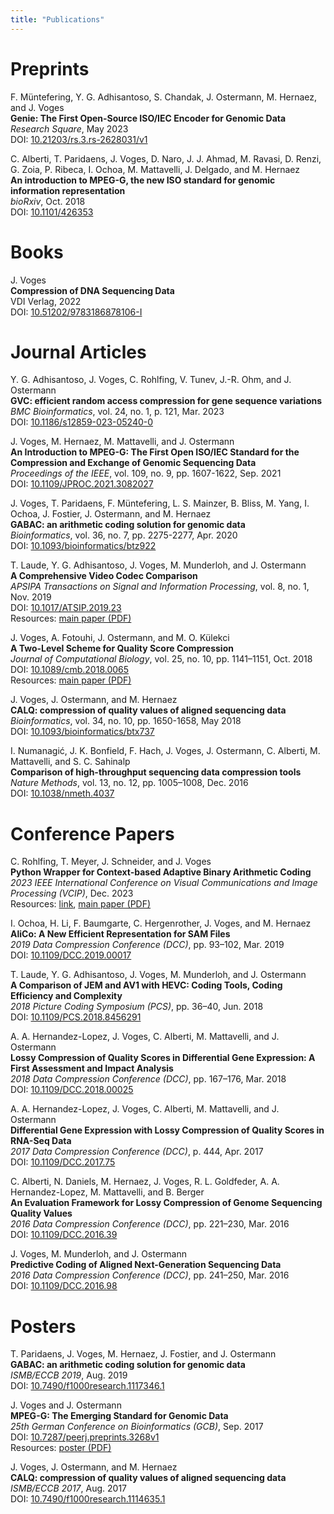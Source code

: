 ```yaml
---
title: "Publications"
---
```


# Preprints

F. Müntefering, Y. G. Adhisantoso, S. Chandak, J. Ostermann, M. Hernaez, and J. Voges\
**Genie: The First Open-Source ISO/IEC Encoder for Genomic Data**\
_Research Square_, May 2023\
DOI: [10.21203/rs.3.rs-2628031/v1](https://doi.org/10.21203/rs.3.rs-2628031/v1)

C. Alberti, T. Paridaens, J. Voges, D. Naro, J. J. Ahmad, M. Ravasi, D. Renzi, G. Zoia, P. Ribeca, I. Ochoa, M. Mattavelli, J. Delgado, and M. Hernaez\
**An introduction to MPEG-G, the new ISO standard for genomic information representation**\
_bioRxiv_, Oct. 2018\
DOI: [10.1101/426353](https://www.doi.org/10.1101/426353)

# Books

J. Voges\
**Compression of DNA Sequencing Data**\
VDI Verlag, 2022\
DOI: [10.51202/9783186878106-I](https://doi.org/10.51202/9783186878106-I)

# Journal Articles

Y. G. Adhisantoso, J. Voges, C. Rohlfing, V. Tunev, J.-R. Ohm, and J. Ostermann\
**GVC: efficient random access compression for gene sequence variations**\
_BMC Bioinformatics_, vol. 24, no. 1, p. 121, Mar. 2023\
DOI: [10.1186/s12859-023-05240-0](https://www.doi.org/10.1186/s12859-023-05240-0)

J. Voges, M. Hernaez, M. Mattavelli, and J. Ostermann\
**An Introduction to MPEG-G: The First Open ISO/IEC Standard for the Compression and Exchange of Genomic Sequencing Data**\
_Proceedings of the IEEE_, vol. 109, no. 9, pp. 1607-1622, Sep. 2021\
DOI: [10.1109/JPROC.2021.3082027](https://doi.org/10.1109/JPROC.2021.3082027)

J. Voges, T. Paridaens, F. Müntefering, L. S. Mainzer, B. Bliss, M. Yang, I. Ochoa, J. Fostier, J. Ostermann, and M. Hernaez\
**GABAC: an arithmetic coding solution for genomic data**\
_Bioinformatics_, vol. 36, no. 7, pp. 2275-2277, Apr. 2020\
DOI: [10.1093/bioinformatics/btz922](https://doi.org/10.1093/bioinformatics/btz922)

T. Laude, Y. G. Adhisantoso, J. Voges, M. Munderloh, and J. Ostermann\
**A Comprehensive Video Codec Comparison**\
_APSIPA Transactions on Signal and Information Processing_, vol. 8, no. 1, Nov. 2019\
DOI: [10.1017/ATSIP.2019.23](https://doi.org/10.1017/ATSIP.2019.23)\
Resources: [main paper (PDF)](/download/publications/Lau+19_Main.pdf)

J. Voges, A. Fotouhi, J. Ostermann, and M. O. Külekci\
**A Two-Level Scheme for Quality Score Compression**\
_Journal of Computational Biology_, vol. 25, no. 10, pp. 1141–1151, Oct. 2018\
DOI: [10.1089/cmb.2018.0065](https://doi.org/10.1089/cmb.2018.0065)\
Resources: [main paper (PDF)](/download/publications/VFOK18_Main.pdf)

J. Voges, J. Ostermann, and M. Hernaez\
**CALQ: compression of quality values of aligned sequencing data**\
_Bioinformatics_, vol. 34, no. 10, pp. 1650-1658, May 2018\
DOI: [10.1093/bioinformatics/btx737](https://doi.org/10.1093/bioinformatics/btx737)

I. Numanagić, J. K. Bonfield, F. Hach, J. Voges, J. Ostermann, C. Alberti, M. Mattavelli, and S. C. Sahinalp\
**Comparison of high-throughput sequencing data compression tools**\
_Nature Methods_, vol. 13, no. 12, pp. 1005–1008, Dec. 2016\
DOI: [10.1038/nmeth.4037](https://doi.org/10.1038/nmeth.4037)

# Conference Papers

C. Rohlfing, T. Meyer, J. Schneider, and J. Voges\
**Python Wrapper for Context-based Adaptive Binary Arithmetic Coding**\
_2023 IEEE International Conference on Visual Communications and Image Processing (VCIP)_, Dec. 2023\
Resources: [link](https://ient-common.pages.rwth-aachen.de/publications/pdf/RoMeScVo23.pdf), [main paper (PDF)](/download/publications/RMSV23_Main.pdf)

I. Ochoa, H. Li, F. Baumgarte, C. Hergenrother, J. Voges, and M. Hernaez\
**AliCo: A New Efficient Representation for SAM Files**\
_2019 Data Compression Conference (DCC)_, pp. 93–102, Mar. 2019\
DOI: [10.1109/DCC.2019.00017](https://doi.org/10.1109/DCC.2019.00017)

T. Laude, Y. G. Adhisantoso, J. Voges, M. Munderloh, and J. Ostermann\
**A Comparison of JEM and AV1 with HEVC: Coding Tools, Coding Efficiency and Complexity**\
_2018 Picture Coding Symposium (PCS)_, pp. 36–40, Jun. 2018\
DOI: [10.1109/PCS.2018.8456291](https://doi.org/10.1109/PCS.2018.8456291)

A. A. Hernandez-Lopez, J. Voges, C. Alberti, M. Mattavelli, and J. Ostermann\
**Lossy Compression of Quality Scores in Differential Gene Expression: A First Assessment and Impact Analysis**\
_2018 Data Compression Conference (DCC)_, pp. 167–176, Mar. 2018\
DOI: [10.1109/DCC.2018.00025](https://doi.org/10.1109/DCC.2018.00025)

A. A. Hernandez-Lopez, J. Voges, C. Alberti, M. Mattavelli, and J. Ostermann\
**Differential Gene Expression with Lossy Compression of Quality Scores in RNA-Seq Data**\
_2017 Data Compression Conference (DCC)_, p. 444, Apr. 2017\
DOI: [10.1109/DCC.2017.75](https://doi.org/10.1109/DCC.2017.75)

C. Alberti, N. Daniels, M. Hernaez, J. Voges, R. L. Goldfeder, A. A. Hernandez-Lopez, M. Mattavelli, and B. Berger\
**An Evaluation Framework for Lossy Compression of Genome Sequencing Quality Values**\
_2016 Data Compression Conference (DCC)_, pp. 221–230, Mar. 2016\
DOI: [10.1109/DCC.2016.39](https://doi.org/10.1109/DCC.2016.39)

J. Voges, M. Munderloh, and J. Ostermann\
**Predictive Coding of Aligned Next-Generation Sequencing Data**\
_2016 Data Compression Conference (DCC)_, pp. 241–250, Mar. 2016\
DOI: [10.1109/DCC.2016.98](https://doi.org/10.1109/DCC.2016.98)

# Posters

T. Paridaens, J. Voges, M. Hernaez, J. Fostier, and J. Ostermann\
**GABAC: an arithmetic coding solution for genomic data**\
_ISMB/ECCB 2019_, Aug. 2019\
DOI: [10.7490/f1000research.1117346.1](https://doi.org/10.7490/f1000research.1117346.1)

J. Voges and J. Ostermann\
**MPEG-G: The Emerging Standard for Genomic Data**\
_25th German Conference on Bioinformatics (GCB)_, Sep. 2017\
DOI: [10.7287/peerj.preprints.3268v1](https://doi.org/10.7287/peerj.preprints.3268v1)\
Resources: [poster (PDF)](/download/publications/VO17_Poster.pdf)

J. Voges, J. Ostermann, and M. Hernaez\
**CALQ: compression of quality values of aligned sequencing data**\
_ISMB/ECCB 2017_, Aug. 2017\
DOI: [10.7490/f1000research.1114635.1](https://doi.org/10.7490/f1000research.1114635.1)
